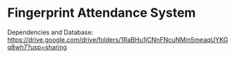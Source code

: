 # Fingerprint Attendance System

Dependencies and Database: https://drive.google.com/drive/folders/1RaBHu1jCNnFNcuNMin5meaqUYKGq8wh7?usp=sharing

